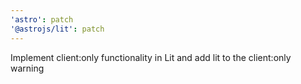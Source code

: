 ```yaml
---
'astro': patch
'@astrojs/lit': patch
---
```


Implement client:only functionality in Lit and add lit to the client:only warning
